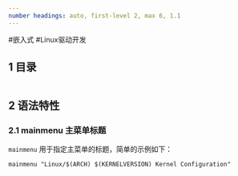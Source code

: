 ```yaml
---
number headings: auto, first-level 2, max 6, 1.1
---
```

#嵌入式 #Linux驱动开发 

## 1 目录

```toc
```

## 2 语法特性

### 2.1 mainmenu 主菜单标题

`mainmenu` 用于指定主菜单的标题，简单的示例如下：

```Kconfig
mainmenu "Linux/$(ARCH) $(KERNELVERSION) Kernel Configuration"
```

